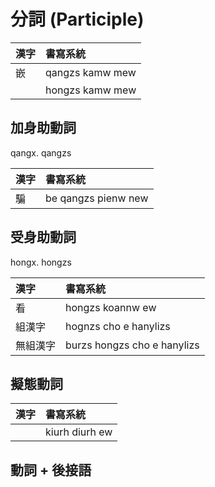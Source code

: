 # 分詞 (Participle)

| 漢字 | 書寫系統 |
| :--- | :--- |
| 嵌 | qangzs kamw mew |
|| hongzs kamw mew |

## 加身助動詞

qangx. qangzs

| 漢字 | 書寫系統 |
| :--- | :--- |
| 騙 | be qangzs pienw new |

## 受身助動詞

hongx. hongzs

| 漢字 | 書寫系統 |
| :--- | :--- |
| 看 | hongzs koannw ew |
| 組漢字 | hognzs cho e hanylizs |
| 無組漢字 | burzs hongzs cho e hanylizs |

## 擬態動詞

| 漢字 | 書寫系統 |
| :--- | :--- |
|| kiurh diurh ew |

## 動詞 + 後接語

